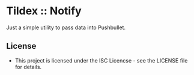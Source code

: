 Tildex :: Notify
================

Just a simple utility to pass data into Pushbullet.

## License
* This project is licensed under the ISC Licencse - see the LICENSE file for details.
